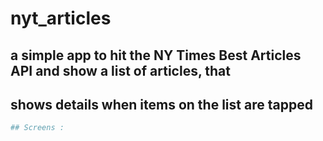 # nyt_articles

## a simple app to hit the NY Times Best Articles API and show a list of articles, that
## shows details when items on the list are tapped


```python
## Screens :

